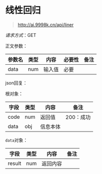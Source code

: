 # 线性回归

> http://ai.9998k.cn/api/liner

_请求方式_：GET

正文参数：

| 参数名 | 类型 | 内容   | 必要性 | 备注 |
| :----- | ---- | ------ | ------ | ---- |
| data   | num  | 输入值 | 必要   |      |

json回复：

根对象：

| 字段 | 类型 | 内容     | 备注      |
| ---- | ---- | -------- | --------- |
| code | num  | 返回值   | 200：成功 |
| data | obj  | 信息本体 |           |

`data`对象：

| 字段   | 类型 | 内容     | 备注 |
| ------ | ---- | -------- | ---- |
| result | num  | 返回内容 |      |


